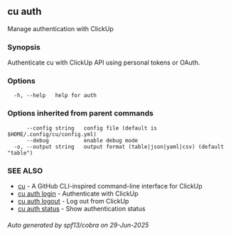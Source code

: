 ## cu auth

Manage authentication with ClickUp

### Synopsis

Authenticate cu with ClickUp API using personal tokens or OAuth.

### Options

```
  -h, --help   help for auth
```

### Options inherited from parent commands

```
      --config string   config file (default is $HOME/.config/cu/config.yml)
      --debug           enable debug mode
  -o, --output string   output format (table|json|yaml|csv) (default "table")
```

### SEE ALSO

* [cu](cu.md)	 - A GitHub CLI-inspired command-line interface for ClickUp
* [cu auth login](cu_auth_login.md)	 - Authenticate with ClickUp
* [cu auth logout](cu_auth_logout.md)	 - Log out from ClickUp
* [cu auth status](cu_auth_status.md)	 - Show authentication status

###### Auto generated by spf13/cobra on 29-Jun-2025
